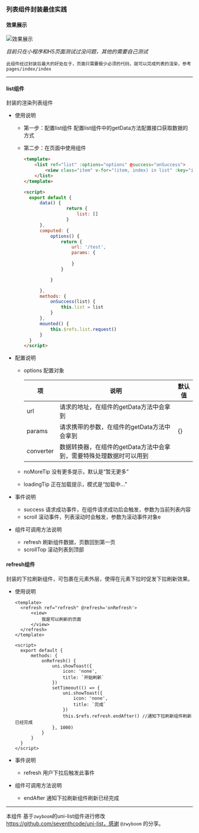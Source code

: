 ### 列表组件封装最佳实践

#### 效果展示
![效果展示](http://p2.so.qhmsg.com/t02ff3736266871b6f3.jpg)

*目前只在小程序和H5页面测试过没问题，其他的需要自己测试*

`此组件经过封装后最大的好处在于，页面只需要极少必须的代码，就可以完成列表的渲染，参考pages/index/index`

****

#### list组件

封装的渲染列表组件

- 使用说明

    - 第一步：配置list组件
        配置list组件中的getData方法配置接口获取数据的方式

    - 第二步：在页面中使用组件

      ```html
      <template>
          <list ref="list" :options="options" @success="onSuccess">
			  <view class="item" v-for="(item, index) in list" :key="index">我是第{{index}}项</view>
          </list>
      </template>

      <script>
        export default {
			data() {
					  return {
						  list: []
					  }
			},
            computed: {
                options() {
                    return {
                        url: '/test', 
                        params: { 
				
                        }
                    }

                }

            },
			methods: {
				onSuccess(list) {
					this.list = list
				}
			},
            mounted() {
                this.$refs.list.request()
            }
        }
      </script>
      ```

- 配置说明

  - options 配置对象

    | 项        | 说明                                                         | 默认值 |
    | --------- | ------------------------------------------------------------ | ------ |
    | url       | 请求的地址，在组件的getData方法中会拿到                      |        |
    | params    | 请求携带的参数，在组件的getData方法中会拿到                  | {}     |
    | converter | 数据转换器，在组件的getData方法中会拿到，需要特殊处理数据时可以用到 |        |

  - noMoreTip 没有更多提示，默认是“暂无更多”

  - loadingTip 正在加载提示，模式是“加载中...”

- 事件说明

  - success 请求成功事件，在组件请求成功后会触发，参数为当前列表内容
  - scroll 滚动事件，列表滚动时会触发，参数为滚动事件对象e

- 组件可调用方法说明

  - refresh 刷新组件数据，页数回到第一页
  - scrollTop 滚动列表到顶部



#### refresh组件 

封装的下拉刷新组件，可包裹在元素外层，使得在元素下拉时促发下拉刷新效果。

- 使用说明

  ```
  <template>
  	<refresh ref="refresh" @refresh='onRefresh'>
  		<view>
  			我是可以刷新的页面
  		</view>
  	</refresh>
  </template>
  
  <script>
  	export default {
  		methods: {
  			onRefresh() {
  				uni.showToast({
  					icon: 'none',
  					title: `开始刷新`
  				})
  				setTimeout(() => {
  					uni.showToast({
  						icon: 'none',
  						title: `完成`
  					})
  					this.$refs.refresh.endAfter() //通知下拉刷新组件刷新已经完成
  				}, 1000)
  			}
  		}
  	}
  </script>
  ```

- 事件说明

  - refresh 用户下拉后触发此事件

- 组件可调用方法说明

  - endAfter 通知下拉刷新组件刷新已经完成

****

本组件 基于`zwyboom`的uni-list组件进行修改 https://github.com/seventhcode/uni-list，感谢 `@zwyboom` 的分享。

